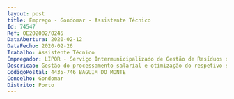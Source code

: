 ```yaml
--- 
layout: post
title: Emprego - Gondomar - Assistente Técnico
Id: 74547
Ref: OE202002/0245
DataAbertura: 2020-02-12
DataFecho: 2020-02-26
Trabalho: Assistente Técnico
Empregador: LIPOR - Serviço Intermunicipalizado de Gestão de Resíduos do Grande Porto
Descricao: Gestão do processamento salarial e otimização do respetivo software Assegurar as diferentes atividades inerentes à admissão, cessação e outras alterações contratuais Elaboração e entrega de obrigações declarativas, bem como de reportings de apoio à tomada de decisão Análise e esclarecimento de dúvidas legais Garantir os vários processos administrativos inerentes à Divisão de Recursos Humanos assim como o atendimento aos colaboradores Elaboração e revisão dos processos e procedimentos numa ótica de melhoria contínua.
CodigoPostal: 4435-746 BAGUIM DO MONTE
Concelho: Gondomar
Distrito: Porto
--- 
```

